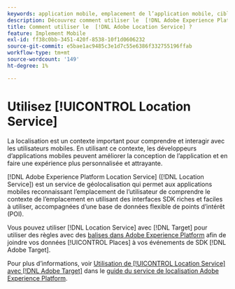 ```yaml
---
keywords: application mobile, emplacement de l’application mobile, cibler une application mobile, emplacements cibles mobiles, service d’emplacement, service d’emplacement adobe experience cloud location service, pois, points ciblés, sdk, emplacement, application mobile1
description: Découvrez comment utiliser le  [!DNL Adobe Experience Platform Location Service] pour activer vos applications mobiles avec une connaissance de l’emplacement.
title: Comment utiliser le  [!DNL Adobe Location Service] ?
feature: Implement Mobile
exl-id: ff38c0bb-3451-420f-8538-10f1d0606232
source-git-commit: e5bae1ac9485c3e1d7c55e6386f332755196ffab
workflow-type: tm+mt
source-wordcount: '149'
ht-degree: 1%

---
```


# Utilisez [!UICONTROL Location Service]

La localisation est un contexte important pour comprendre et interagir avec les utilisateurs mobiles. En utilisant ce contexte, les développeurs d’applications mobiles peuvent améliorer la conception de l’application et en faire une expérience plus personnalisée et attrayante.

[!DNL Adobe Experience Platform Location Service] ([!DNL Location Service]) est un service de géolocalisation qui permet aux applications mobiles reconnaissant l’emplacement de l’utilisateur de comprendre le contexte de l’emplacement en utilisant des interfaces SDK riches et faciles à utiliser, accompagnées d’une base de données flexible de points d’intérêt (POI).

Vous pouvez utiliser [!DNL Location Service] avec [!DNL Target] pour utiliser des règles avec des [balises dans Adobe Experience Platform](https://experienceleague.adobe.com/docs/experience-platform/tags/home.html?lang=fr) afin de joindre vos données [!UICONTROL Places] à vos événements de SDK [!DNL Adobe Target].

Pour plus d’informations, voir [Utilisation de [!UICONTROL Location Service] avec [!DNL Adobe Target]](https://experienceleague.adobe.com/docs/places/using/use-places-with-other-solutions/places-target/places-target.html?lang=fr) dans le [guide du service de localisation Adobe Experience Platform](https://experienceleague.adobe.com/docs/places/using/home.html?lang=fr).
